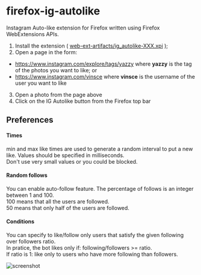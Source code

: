 # firefox-ig-autolike
Instagram Auto-like extension for Firefox written using Firefox WebExtensions APIs.

1. Install the extension ( [web-ext-artifacts/ig_autolike-XXX.xpi](https://github.com/vinsce/firefox-ig-autolike/blob/master/web-ext-artifacts/ig_autolike-0.1.7.xpi) );
2. Open a page in the form:
  * https://www.instagram.com/explore/tags/yazzy where **yazzy** is the tag of the photos you want to like; or
  * https://www.instagram.com/vinsce where **vinsce** is the username of the user you want to like
3. Open a photo from the page above
4. Click on the IG Autolike button from the Firefox top bar

## Preferences
#### Times
min and max like times are used to generate a random interval to put a new like. Values should be specified in milliseconds.  
Don't use very small values or you could be blocked.

#### Random follows
You can enable auto-follow feature.
The percentage of follows is an integer between 1 and 100.  
100 means that all the users are followed.  
50 means that only half of the users are followed.

#### Conditions
You can specify to like/follow only users that satisfy the given following over followers ratio.  
In pratice, the bot likes only if: following/followers >= ratio.  
If ratio is 1: like only to users who have more following than followers.

![screenshot](https://cloud.githubusercontent.com/assets/5099266/20863013/a22490f4-b9bc-11e6-8f82-54daeec52298.png)
